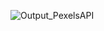 ![Output_PexelsAPI](https://github.com/mistrysimran/React_PexelsAPI.github.io/assets/76590641/66df95da-765e-412e-bb92-0ac2d5c44c64)
